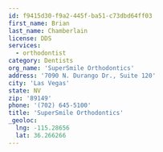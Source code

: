 ```yaml
---
id: f9415d30-f9a2-445f-ba51-c73dbd64ff03
first_name: Brian
last_name: Chamberlain
license: DDS
services:
  - orthodontist
category: Dentists
org_name: 'SuperSmile Orthodontics'
address: '7090 N. Durango Dr., Suite 120'
city: 'Las Vegas'
state: NV
zip: '89149'
phone: '(702) 645-5100'
title: 'SuperSmile Orthodontics'
_geoloc:
  lng: -115.28656
  lat: 36.266266
---
```

